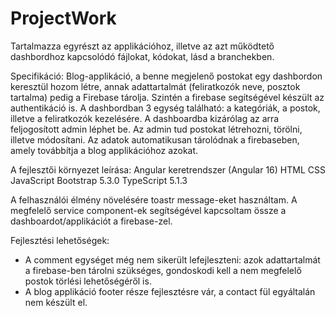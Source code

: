 # ProjectWork
Tartalmazza egyrészt az applikációhoz, illetve az azt működtető dashbordhoz kapcsolódó fájlokat, kódokat, lásd a branchekben. 

Specifikáció: 
Blog-applikáció, a benne megjelenő postokat egy dashbordon keresztül hozom létre, annak adattartalmát (feliratkozók neve, posztok tartalma) pedig a Firebase tárolja. Szintén a firebase segítségével készült az authentikáció is. A dashbordban 3 egység található: a kategóriák, a postok, illetve a feliratkozók kezelésére. A dashboardba kizárólag az arra feljogosított admin léphet be. Az admin tud postokat létrehozni, törölni, illetve módosítani. Az adatok automatikusan tárolódnak a firebaseben, amely továbbítja a blog applikációhoz azokat.  

A fejlesztői környezet leírása:
Angular keretrendszer (Angular 16)
HTML
CSS
JavaScript
Bootstrap 5.3.0
TypeScript 5.1.3

A felhasználói élmény növelésére toastr message-eket használtam. 
A megfelelő service component-ek segítségével kapcsoltam össze a dashboardot/applikációt a firebase-zel. 

Fejlesztési lehetőségek:
- A comment egységet még nem sikerült lefejleszteni: azok adattartalmát a firebase-ben tárolni szükséges, gondoskodi kell a nem megfelelő postok törlési lehetőségéről is.
- A blog applikáció footer része fejlesztésre vár, a contact fül egyáltalán nem készült el. 

